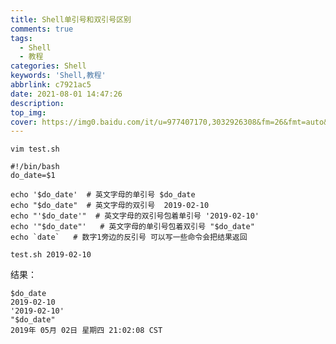 ```yaml
---
title: Shell单引号和双引号区别
comments: true
tags:
  - Shell
  - 教程
categories: Shell
keywords: 'Shell,教程'
abbrlink: c7921ac5
date: 2021-08-01 14:47:26
description:
top_img:
cover: https://img0.baidu.com/it/u=977407170,3032926308&fm=26&fmt=auto&gp=0.jpg
---
```



```shell
vim test.sh
```

```shell
#!/bin/bash
do_date=$1  

echo '$do_date'  # 英文字母的单引号 $do_date
echo "$do_date"  # 英文字母的双引号  2019-02-10
echo "'$do_date'"  # 英文字母的双引号包着单引号 '2019-02-10'
echo '"$do_date"'   # 英文字母的单引号包着双引号 "$do_date"
echo `date`   # 数字1旁边的反引号 可以写一些命令会把结果返回

```

```shell
test.sh 2019-02-10
```

结果：
```shell
$do_date
2019-02-10
'2019-02-10'
"$do_date"
2019年 05月 02日 星期四 21:02:08 CST
```
